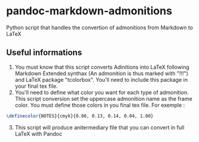 # pandoc-markdown-admonitions

Python script that handles the convertion of admonitions from Markdown to LaTeX

## Useful informations

1. You must know that this script converts Adinitions into LaTeX following Markdown Extended synthax (An admonition is thus marked with "!!!") and LaTeX package "tcolorbox". You'll need to include this package in your final tex file.
2. You'll need to define what color you want for each type of admonition. This script conversion set the uppercase admonition name as the frame color. You must define those colors in you final tex file. For exemple :
  ```tex
  \definecolor{NOTES}{cmyk}{0.80, 0.13, 0.14, 0.04, 1.00}
  ```
3. This script will produce anitermediary file that you can convert in full LaTeX with Pandoc
